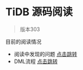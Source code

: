 # TiDB 源码阅读

> 版本303

目前的阅读情况

- 阅读中发现的问题 [点击跳转](./cdpread/problem.md)
- DML流程 [点击跳转](./cdpread/dml.md)
